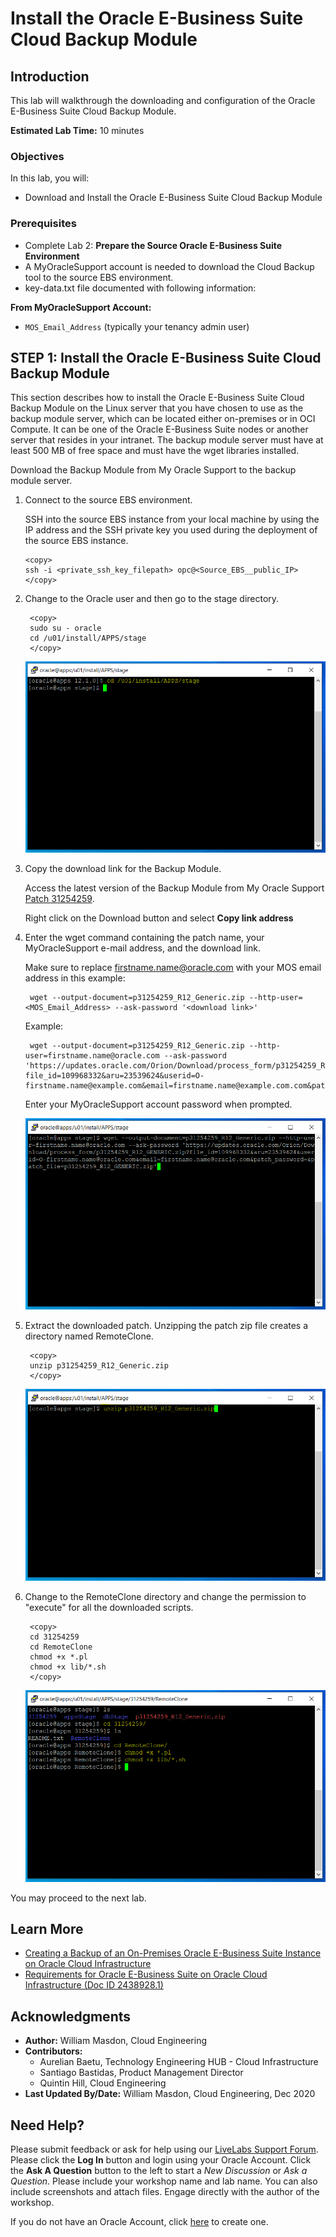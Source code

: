 # Install the Oracle E-Business Suite Cloud Backup Module

## Introduction

This lab will walkthrough the downloading and configuration of the Oracle E-Business Suite Cloud Backup Module. 

**Estimated Lab Time:** 10 minutes

### **Objectives**

In this lab, you will:
* Download and Install the Oracle E-Business Suite Cloud Backup Module

### **Prerequisites**

* Complete Lab 2: **Prepare the Source Oracle E-Business Suite Environment**
* A MyOracleSupport account is needed to download the Cloud Backup tool to the source EBS environment.
* key-data.txt file documented with following information:

**From MyOracleSupport Account:**

* `MOS_Email_Address` (typically your tenancy admin user)

## **STEP 1:** Install the Oracle E-Business Suite Cloud Backup Module

This section describes how to install the Oracle E-Business Suite Cloud Backup Module on the Linux server that you have chosen to use as the backup module server, which can be located either on-premises or in OCI Compute. It can be one of the Oracle E-Business Suite nodes or another server that resides in your intranet. The backup module server must have at least 500 MB of free space and must have the wget libraries installed.

Download the Backup Module from My Oracle Support to the backup module server.

1. Connect to the source EBS environment.

    SSH into the source EBS instance from your local machine by using the IP address and the SSH private key you used during the deployment of the source EBS instance. 

    ```
    <copy>
    ssh -i <private_ssh_key_filepath> opc@<Source_EBS__public_IP>
    </copy>
    ```

2. Change to the Oracle user and then go to the stage directory.

        <copy>
        sudo su - oracle
        cd /u01/install/APPS/stage
        </copy>

    ![](./images/21.png " ")

3. Copy the download link for the Backup Module. 

    Access the latest version of the Backup Module from My Oracle Support [Patch 31254259](https://updates.oracle.com/download/31254259.html). 

    Right click on the Download button and select **Copy link address**

4. Enter the wget command containing the patch name, your MyOracleSupport e-mail address, and the download link.

    Make sure to replace firstname.name@oracle.com with your MOS email address in this example: 

        wget --output-document=p31254259_R12_Generic.zip --http-user=<MOS_Email_Address> --ask-password '<download link>'
    
    Example:

        wget --output-document=p31254259_R12_Generic.zip --http-user=firstname.name@oracle.com --ask-password 'https://updates.oracle.com/Orion/Download/process_form/p31254259_R12_GENERIC.zip?file_id=109968332&aru=23539624&userid=O-firstname.name@example.com&email=firstname.name@example.com.com&patch_password=&patch_file=p31254259_R12_GENERIC.zip'

    Enter your MyOracleSupport account password when prompted. 

    ![](./images/22.png " ")

5. Extract the downloaded patch. Unzipping the patch zip file creates a directory named RemoteClone.

        <copy>
        unzip p31254259_R12_Generic.zip
        </copy>

    ![](./images/23.png " ")

6. Change to the RemoteClone directory and change the permission to "execute" for all the downloaded scripts.

        <copy>
        cd 31254259
        cd RemoteClone
        chmod +x *.pl
        chmod +x lib/*.sh
        </copy>

    ![](./images/24.png " ")
  
You may proceed to the next lab.

## Learn More

* [Creating a Backup of an On-Premises Oracle E-Business Suite Instance on Oracle Cloud Infrastructure](https://www.oracle.com/webfolder/technetwork/tutorials/obe/cloud/compute-iaas/creating_backup_of_ebs_instance_on_oci/101_backup_oci.html)
* [Requirements for Oracle E-Business Suite on Oracle Cloud Infrastructure (Doc ID 2438928.1)](https://support.oracle.com/epmos/faces/DocumentDisplay?_afrLoop=97656525609392&id=2438928.1&_afrWindowMode=0&_adf.ctrl-state=1bsk4t5eng_4#S2)

## Acknowledgments

* **Author:** William Masdon, Cloud Engineering
* **Contributors:** 
    - Aurelian Baetu, Technology Engineering HUB - Cloud Infrastructure
    - Santiago Bastidas, Product Management Director
    - Quintin Hill, Cloud Engineering
* **Last Updated By/Date:** William Masdon, Cloud Engineering, Dec 2020

## Need Help?
Please submit feedback or ask for help using our [LiveLabs Support Forum](https://community.oracle.com/tech/developers/categories/ebs-on-oci-automation). Please click the **Log In** button and login using your Oracle Account. Click the **Ask A Question** button to the left to start a *New Discussion* or *Ask a Question*.  Please include your workshop name and lab name.  You can also include screenshots and attach files.  Engage directly with the author of the workshop.

If you do not have an Oracle Account, click [here](https://profile.oracle.com/myprofile/account/create-account.jspx) to create one. 
